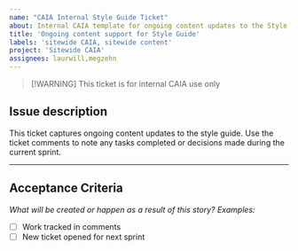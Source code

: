 ```yaml
---
name: "CAIA Internal Style Guide Ticket"
about: Internal CAIA template for ongoing content updates to the Style Guide.
title: 'Ongoing content support for Style Guide'
labels: 'sitewide CAIA, sitewide content'
project: 'Sitewide CAIA'
assignees: laurwill,megzehn
---
```


> [!WARNING] This ticket is for internal CAIA use only

## Issue description

This ticket captures ongoing content updates to the style guide. Use the ticket comments to note any tasks completed or decisions made during the current sprint.

---
## Acceptance Criteria
_What will be created or happen as a result of this story? Examples:_
- [ ] Work tracked in comments
- [ ] New ticket opened for next sprint
